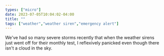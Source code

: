 ```yaml
---
types: ["micro"]
date: 2023-07-05T10:04:02-04:00
title: ""
tags: ["weather","weather siren","emergency alert"]
---
```

We've had so many severe storms recently that when the weather sirens just went off for their monthly test, I reflexively panicked even though there isn't a cloud in the sky.
